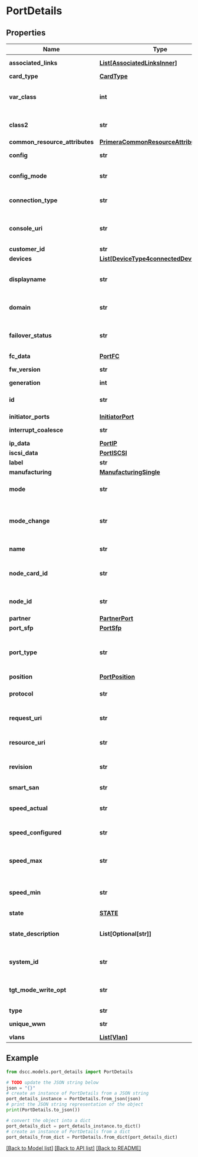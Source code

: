 # PortDetails


## Properties

Name | Type | Description | Notes
------------ | ------------- | ------------- | -------------
**associated_links** | [**List[AssociatedLinksInner]**](AssociatedLinksInner.md) | Associated Links Details | [optional] 
**card_type** | [**CardType**](CardType.md) |  | [optional] 
**var_class** | **int** | Fibre Channel class (can be either 2 or 3) | [optional] 
**class2** | **str** | Class2 state and configuration | [optional] 
**common_resource_attributes** | [**PrimeraCommonResourceAttributes**](PrimeraCommonResourceAttributes.md) |  | [optional] 
**config** | **str** | Configuration state of port | [optional] 
**config_mode** | **str** | Connection mode of the port | [optional] 
**connection_type** | **str** | port connection type | [optional] 
**console_uri** | **str** | consoleUri for detailed storage object | [optional] 
**customer_id** | **str** | customerId | [optional] 
**devices** | [**List[DeviceType4connectedDevicesInner]**](DeviceType4connectedDevicesInner.md) |  | [optional] 
**displayname** | **str** | Name to be used for display purposes | [optional] 
**domain** | **str** | Domain that the resource belongs to | [optional] 
**failover_status** | **str** | Failover status of this port and the partner | [optional] 
**fc_data** | [**PortFC**](PortFC.md) |  | [optional] 
**fw_version** | **str** | Firmware version | [optional] 
**generation** | **int** | generation | [optional] 
**id** | **str** | Unique Identifier of the resource | [optional] 
**initiator_ports** | [**InitiatorPort**](InitiatorPort.md) |  | [optional] 
**interrupt_coalesce** | **str** | Interrupt Coalesce | [optional] 
**ip_data** | [**PortIP**](PortIP.md) |  | [optional] 
**iscsi_data** | [**PortISCSI**](PortISCSI.md) |  | [optional] 
**label** | **str** | Label | [optional] 
**manufacturing** | [**ManufacturingSingle**](ManufacturingSingle.md) |  | [optional] 
**mode** | **str** | Current mode the port is in | [optional] 
**mode_change** | **str** | Indicates if the mode change is allowed or prohibited | [optional] 
**name** | **str** | Name of the resource | [optional] 
**node_card_id** | **str** | Unique Identifier of the node adapter card | [optional] 
**node_id** | **str** | Unique Identifier of the node | [optional] 
**partner** | [**PartnerPort**](PartnerPort.md) |  | [optional] 
**port_sfp** | [**PortSfp**](PortSfp.md) |  | [optional] 
**port_type** | **str** | Type of the port based on the device it is connected to | [optional] 
**position** | [**PortPosition**](PortPosition.md) |  | [optional] 
**protocol** | **str** | Current protocol the port is in | [optional] 
**request_uri** | **str** | requestUri for detailed ports object | [optional] 
**resource_uri** | **str** | resourceUri for detailed ports object | [optional] 
**revision** | **str** | Revision of the Host Bus Adapter | [optional] 
**smart_san** | **str** | Smart SAN status | [optional] 
**speed_actual** | **str** | Actual speed that port is running at | [optional] 
**speed_configured** | **str** | Speed that is configured to run as | [optional] 
**speed_max** | **str** | Maximum speed that port can run at | [optional] 
**speed_min** | **str** | Minimum speed that port can run at | [optional] 
**state** | [**STATE**](STATE.md) |  | [optional] 
**state_description** | **List[Optional[str]]** | Detailed descriptions of the port state | [optional] 
**system_id** | **str** | SystemUid / SerialNumber of the array | [optional] 
**tgt_mode_write_opt** | **str** | Target mode write optimization setting | [optional] 
**type** | **str** | type | [optional] 
**unique_wwn** | **str** | Unique WWN setting | [optional] 
**vlans** | [**List[Vlan]**](Vlan.md) |  | [optional] 

## Example

```python
from dscc.models.port_details import PortDetails

# TODO update the JSON string below
json = "{}"
# create an instance of PortDetails from a JSON string
port_details_instance = PortDetails.from_json(json)
# print the JSON string representation of the object
print(PortDetails.to_json())

# convert the object into a dict
port_details_dict = port_details_instance.to_dict()
# create an instance of PortDetails from a dict
port_details_from_dict = PortDetails.from_dict(port_details_dict)
```
[[Back to Model list]](../README.md#documentation-for-models) [[Back to API list]](../README.md#documentation-for-api-endpoints) [[Back to README]](../README.md)


